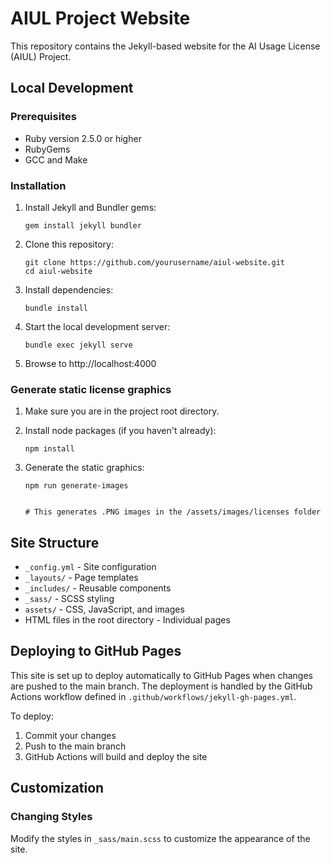 # AIUL Project Website

This repository contains the Jekyll-based website for the AI Usage License (AIUL) Project.

## Local Development

### Prerequisites

- Ruby version 2.5.0 or higher
- RubyGems
- GCC and Make

### Installation

1. Install Jekyll and Bundler gems:
   ```
   gem install jekyll bundler
   ```

2. Clone this repository:
   ```
   git clone https://github.com/yourusername/aiul-website.git
   cd aiul-website
   ```

3. Install dependencies:
   ```
   bundle install
   ```

4. Start the local development server:
   ```
   bundle exec jekyll serve
   ```

5. Browse to http://localhost:4000


### Generate static license graphics


1. Make sure you are in the project root directory.

2. Install node packages (if you haven't already):

   ```
   npm install
   ```

3. Generate the static graphics:
   ```
   npm run generate-images

   
   # This generates .PNG images in the /assets/images/licenses folder
   ```

## Site Structure

- `_config.yml` - Site configuration
- `_layouts/` - Page templates
- `_includes/` - Reusable components
- `_sass/` - SCSS styling
- `assets/` - CSS, JavaScript, and images
- HTML files in the root directory - Individual pages

## Deploying to GitHub Pages

This site is set up to deploy automatically to GitHub Pages when changes are pushed to the main branch. The deployment is handled by the GitHub Actions workflow defined in `.github/workflows/jekyll-gh-pages.yml`.

To deploy:

1. Commit your changes
2. Push to the main branch
3. GitHub Actions will build and deploy the site

## Customization


### Changing Styles

Modify the styles in `_sass/main.scss` to customize the appearance of the site.
